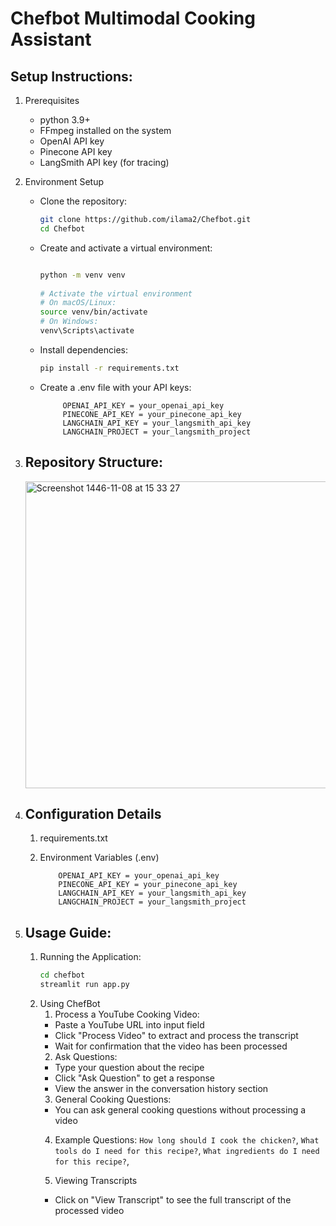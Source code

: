 # Chefbot Multimodal Cooking Assistant

## Setup Instructions:
1. Prerequisites
   - python 3.9+
   -  FFmpeg installed on the system
   -  OpenAI API key
   -  Pinecone API key
   -  LangSmith API key (for tracing)
2. Environment Setup
   -  Clone the repository:
       ```bash
      git clone https://github.com/ilama2/Chefbot.git
      cd Chefbot


   -  Create and activate a virtual environment:
      ```bash

      python -m venv venv
     
      # Activate the virtual environment
      # On macOS/Linux:
      source venv/bin/activate
      # On Windows:
      venv\Scripts\activate

   - Install dependencies:
      ```bash
      pip install -r requirements.txt
   - Create a .env file with your API keys:
     
              OPENAI_API_KEY = your_openai_api_key
              PINECONE_API_KEY = your_pinecone_api_key
              LANGCHAIN_API_KEY = your_langsmith_api_key
              LANGCHAIN_PROJECT = your_langsmith_project


 2. ## Repository Structure:

    
      <img width="491" alt="Screenshot 1446-11-08 at 15 33 27" src="https://github.com/user-attachments/assets/972932c8-81e7-45e0-8a4f-ef92eb410d7b" />

    
3. ## Configuration Details
   1. requirements.txt
   2. Environment Variables (.env)
     
              OPENAI_API_KEY = your_openai_api_key
              PINECONE_API_KEY = your_pinecone_api_key
              LANGCHAIN_API_KEY = your_langsmith_api_key
              LANGCHAIN_PROJECT = your_langsmith_project
4. ## Usage Guide:
   1.  Running the Application:
       ```bash
       cd chefbot
       streamlit run app.py
   2. Using ChefBot
      1. Process a YouTube Cooking Video:
       - Paste a YouTube URL into input field
       - Click "Process Video" to extract and process the transcript
       - Wait for confirmation that the video has been processed
      2. Ask Questions:
       - Type your question about the recipe
       - Click "Ask Question" to get a response
       - View the answer in the conversation history section
      3. General Cooking Questions:
       - You can ask general cooking questions without processing a video
      4.  Example Questions:
         `How long should I cook the chicken?`,
         `What tools do I need for this recipe?`,
         `What ingredients do I need for this recipe?`,
         
      5. Viewing Transcripts
       - Click on "View Transcript" to see the full transcript of the processed video

     
     
     
  
